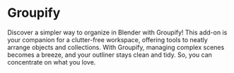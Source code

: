 # Groupify
Discover a simpler way to organize in Blender with Groupify! This add-on is your companion for a clutter-free workspace, offering tools to neatly arrange objects and collections. With Groupify, managing complex scenes becomes a breeze, and your outliner stays clean and tidy. So, you can concentrate on what you love.

